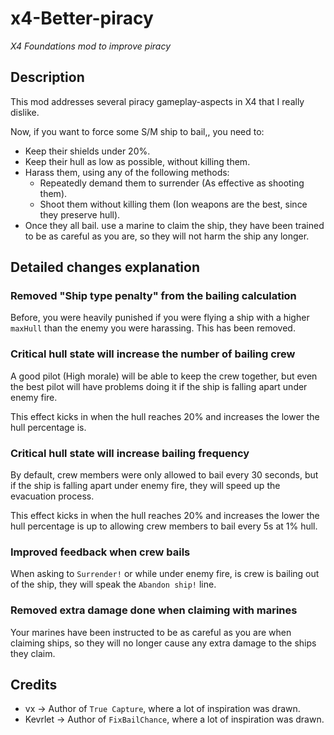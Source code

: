 # x4-Better-piracy
_X4 Foundations mod to improve piracy_

## Description
This mod addresses several piracy gameplay-aspects in X4 that I really dislike.

Now, if you want to force some S/M ship to bail,, you need to:
 - Keep their shields under 20%.
 - Keep their hull as low as possible, without killing them.
 - Harass them, using any of the following methods:
    - Repeatedly demand them to surrender (As effective as shooting them).
    - Shoot them without killing them (Ion weapons are the best, since they preserve hull).
 - Once they all bail. use a marine to claim the ship, they have been trained to be as careful as you are, so they will not harm the ship any longer.

## Detailed changes explanation
### Removed "Ship type penalty" from the bailing calculation
Before, you were heavily punished if you were flying a ship with a higher `maxHull` than the enemy you were harassing.
This has been removed.

### Critical hull state will increase the number of bailing crew
A good pilot (High morale) will be able to keep the crew together, but even the best pilot will have problems doing it if the ship is falling apart under enemy fire.

This effect kicks in when the hull reaches 20% and increases the lower the hull percentage is.

### Critical hull state will increase bailing frequency
By default, crew members were only allowed to bail every 30 seconds, but if the ship is falling apart under enemy fire, they will speed up the evacuation process.

This effect kicks in when the hull reaches 20% and increases the lower the hull percentage is up to allowing crew members to bail every 5s at 1% hull.

### Improved feedback when crew bails
When asking to `Surrender!` or while under enemy fire, is crew is bailing out of the ship, they will speak the `Abandon ship!` line.

### Removed extra damage done when claiming with marines
Your marines have been instructed to be as careful as you are when claiming ships, so they will no longer cause any extra damage to the ships they claim. 

## Credits
 - vx -> Author of `True Capture`, where a lot of inspiration was drawn.
 - Kevrlet -> Author of `FixBailChance`, where a lot of inspiration was drawn.
